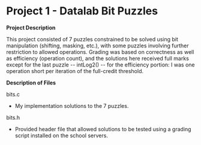 # Project 1 - Datalab Bit Puzzles

**Project Description**

This project consisted of 7 puzzles constrained to be solved using bit manipulation (shifting, masking, etc.), with some puzzles involving further restriction to allowed operations. Grading was based on correctness as well as efficiency (operation count), and the solutions here received full marks except for the last puzzle -- intLog2() -- for the efficiency portion: I was one operation short per iteration of the full-credit threshold.

**Description of Files**

bits.c

- My implementation solutions to the 7 puzzles.

bits.h

- Provided header file that allowed solutions to be tested using a grading script installed on the school servers.